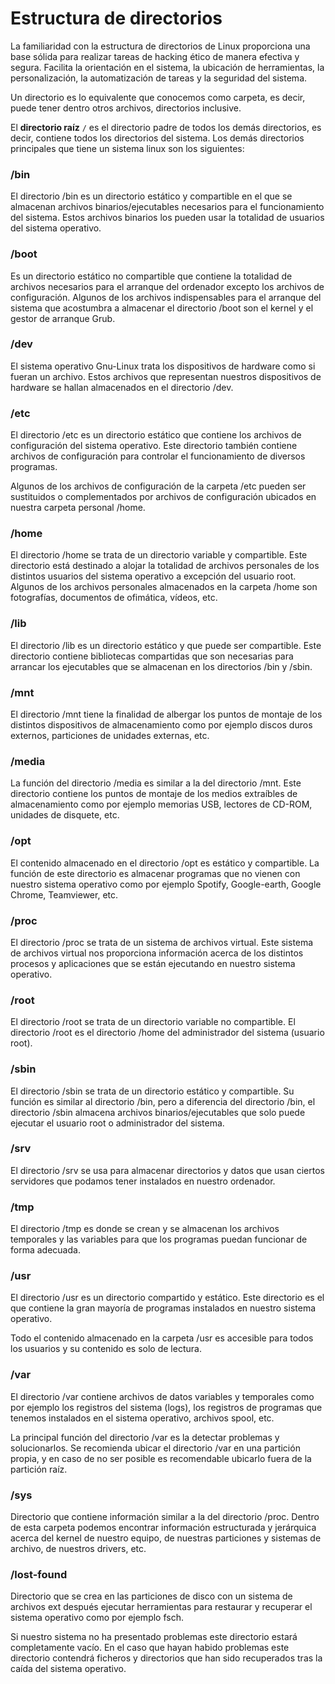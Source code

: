 # Estructura de directorios

La familiaridad con la estructura de directorios de Linux proporciona una base sólida para realizar tareas de hacking ético de manera efectiva y segura. Facilita la orientación en el sistema, la ubicación de herramientas, la personalización, la automatización de tareas y la seguridad del sistema.

Un directorio es lo equivalente que conocemos como carpeta, es decir, puede tener dentro otros archivos, directorios inclusive.&#x20;

El **directorio raíz** `/` es el directorio padre de todos los demás directorios, es decir, contiene todos los directorios del sistema. Los demás directorios principales que tiene un sistema linux son los siguientes:

### /bin

&#x20;El directorio /bin es un directorio estático y compartible en el que se almacenan archivos binarios/ejecutables necesarios para el funcionamiento del sistema. Estos archivos binarios los pueden usar la totalidad de usuarios del sistema operativo.

### /boot

Es un directorio estático no compartible que contiene la totalidad de archivos necesarios para el arranque del ordenador excepto los archivos de configuración. Algunos de los archivos indispensables para el arranque del sistema que acostumbra a almacenar el directorio /boot son el kernel y el gestor de arranque Grub.

### /dev

El sistema operativo Gnu-Linux trata los dispositivos de hardware como si fueran un archivo. Estos archivos que representan nuestros dispositivos de hardware se hallan almacenados en el directorio /dev.

### /etc&#x20;

El directorio /etc es un directorio estático que contiene los archivos de configuración del sistema operativo. Este directorio también contiene archivos de configuración para controlar el funcionamiento de diversos programas.

Algunos de los archivos de configuración de la carpeta /etc pueden ser sustituidos o complementados por archivos de configuración ubicados en nuestra carpeta personal /home.

### /home&#x20;

El directorio /home se trata de un directorio variable y compartible. Este directorio está destinado a alojar la totalidad de archivos personales de los distintos usuarios del sistema operativo a excepción del usuario root. Algunos de los archivos personales almacenados en la carpeta /home son fotografías, documentos de ofimática, vídeos, etc.

### /lib&#x20;

El directorio /lib es un directorio estático y que puede ser compartible. Este directorio contiene bibliotecas compartidas que son necesarias para arrancar los ejecutables que se almacenan en los directorios /bin y /sbin.

### /mnt&#x20;

El directorio /mnt tiene la finalidad de albergar los puntos de montaje de los distintos dispositivos de almacenamiento como por ejemplo discos duros externos, particiones de unidades externas, etc.

### /media&#x20;

La función del directorio /media es similar a la del directorio /mnt. Este directorio contiene los puntos de montaje de los medios extraíbles de almacenamiento como por ejemplo memorias USB, lectores de CD-ROM, unidades de disquete, etc.

### /opt&#x20;

El contenido almacenado en el directorio /opt es estático y compartible. La función de este directorio es almacenar programas que no vienen con nuestro sistema operativo como por ejemplo Spotify, Google-earth, Google Chrome, Teamviewer, etc.

### /proc&#x20;

El directorio /proc se trata de un sistema de archivos virtual. Este sistema de archivos virtual nos proporciona información acerca de los distintos procesos y aplicaciones que se están ejecutando en nuestro sistema operativo.

### /root&#x20;

El directorio /root se trata de un directorio variable no compartible. El directorio /root es el directorio /home del administrador del sistema (usuario root).

### /sbin&#x20;

El directorio /sbin se trata de un directorio estático y compartible. Su función es similar al directorio /bin, pero a diferencia del directorio /bin, el directorio /sbin almacena archivos binarios/ejecutables que solo puede ejecutar el usuario root o administrador del sistema.

### /srv&#x20;

El directorio /srv se usa para almacenar directorios y datos que usan ciertos servidores que podamos tener instalados en nuestro ordenador.

### /tmp&#x20;

El directorio /tmp es donde se crean y se almacenan los archivos temporales y las variables para que los programas puedan funcionar de forma adecuada.

### /usr&#x20;

El directorio /usr es un directorio compartido y estático. Este directorio es el que contiene la gran mayoría de programas instalados en nuestro sistema operativo.

Todo el contenido almacenado en la carpeta /usr es accesible para todos los usuarios y su contenido es solo de lectura.

### /var&#x20;

El directorio /var contiene archivos de datos variables y temporales como por ejemplo los registros del sistema (logs), los registros de programas que tenemos instalados en el sistema operativo, archivos spool, etc.

La principal función del directorio /var es la detectar problemas y solucionarlos. Se recomienda ubicar el directorio /var en una partición propia, y en caso de no ser posible es recomendable ubicarlo fuera de la partición raíz.

### /sys&#x20;

Directorio que contiene información similar a la del directorio /proc. Dentro de esta carpeta podemos encontrar información estructurada y jerárquica acerca del kernel de nuestro equipo, de nuestras particiones y sistemas de archivo, de nuestros drivers, etc.

### /lost-found&#x20;

Directorio que se crea en las particiones de disco con un sistema de archivos ext después ejecutar herramientas para restaurar y recuperar el sistema operativo como por ejemplo fsch.

Si nuestro sistema no ha presentado problemas este directorio estará completamente vacío. En el caso que hayan habido problemas este directorio contendrá ficheros y directorios que han sido recuperados tras la caída del sistema operativo.
